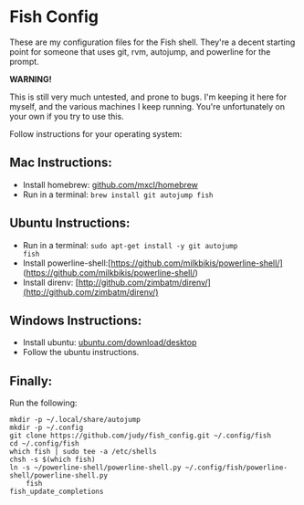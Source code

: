 Fish Config
===========

These are my configuration files for the Fish shell. They're a decent starting point for someone that uses git, rvm, autojump, and powerline for the prompt.

**WARNING!**

This is still very much untested, and prone to bugs. I'm keeping it here for myself, and the various machines I keep running. You're unfortunately on your own if you try to use this.


Follow instructions for your operating system:

Mac Instructions:
-----------------

* Install homebrew: [github.com/mxcl/homebrew](https://github.com/mxcl/homebrew/)
* Run in a terminal: <code>brew install git autojump fish</code>

Ubuntu Instructions:
--------------------

* Run in a terminal: <code>sudo apt-get install -y git autojump fish</code>
* Install powerline-shell:[https://github.com/milkbikis/powerline-shell/] (https://github.com/milkbikis/powerline-shell/)
* Install direnv: [http://github.com/zimbatm/direnv/](http://github.com/zimbatm/direnv/)

    
Windows Instructions:
---------------------

* Install ubuntu: [ubuntu.com/download/desktop](http://www.ubuntu.com/download/desktop)
* Follow the ubuntu instructions.

Finally:
--------

Run the following:

    mkdir -p ~/.local/share/autojump
    mkdir -p ~/.config
    git clone https://github.com/judy/fish_config.git ~/.config/fish
    cd ~/.config/fish
    which fish | sudo tee -a /etc/shells
    chsh -s $(which fish)
    ln -s ~/powerline-shell/powerline-shell.py ~/.config/fish/powerline-shell/powerline-shell.py
		fish
    fish_update_completions
